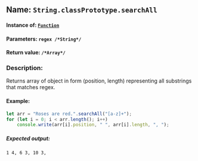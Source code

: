 ## Name: `String.classPrototype.searchAll`

#### Instance of: [`Function`](Function.md)

#### Parameters: `regex /*String*/`

#### Return value: `/*Array*/`

### Description:

Returns array of object in form (position, length)
representing all substrings that matches regex.

#### Example:

```js
let arr = "Roses are red.".searchAll("[a-z]+");
for (let i = 0; i < arr.length(); i++)
    console.write(arr[i].position, " ", arr[i].length, ", ");
```

##### Expected output:

```
1 4, 6 3, 10 3, 
```

